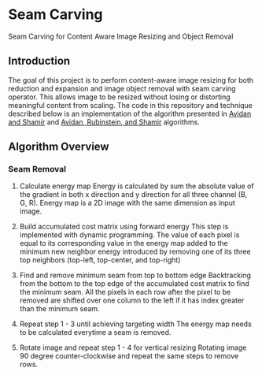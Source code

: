 # Seam Carving
Seam Carving for Content Aware Image Resizing and Object Removal

## Introduction
The goal of this project is to perform content-aware image resizing for both reduction and expansion and image object removal with seam carving operator. This allows image to be resized without losing or distorting meaningful content from scaling. The code in this repository and technique described below is an implementation of the algorithm presented in [Avidan and Shamir](http://graphics.cs.cmu.edu/courses/15-463/2007_fall/hw/proj2/imret.pdf) and [Avidan, Rubinstein, and Shamir](http://www.merl.com/publications/docs/TR2008-064.pdf) algorithms.

## Algorithm Overview
### Seam Removal
1. Calculate energy map
Energy is calculated by sum the absolute value of the gradient in both x direction and y direction for all three channel (B, G, R). Energy map is a 2D image with the same dimension as input image. 

2. Build accumulated cost matrix using forward energy
This step is implemented with dynamic programming. The value of each pixel is equal to its corresponding value in the energy map added to the minimum new neighbor energy introduced by removing one of its three top neighbors (top-left, top-center, and top-right)

3. Find and remove minimum seam from top to bottom edge
Backtracking from the bottom to the top edge of the accumulated cost matrix to find the minimum seam. All the pixels in each row after the pixel to be removed are shifted over one column to the left if it has index greater than the minimum seam.

4. Repeat step 1 - 3 until achieving targeting width 
The energy map needs to be calculated everytime a seam is removed.

5. Rotate image and repeat step 1 - 4 for vertical resizing
Rotating image 90 degree counter-clockwise and repeat the same steps to remove rows.







